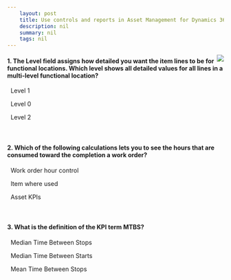 ```yaml
---
    layout: post
    title: Use controls and reports in Asset Management for Dynamics 365 Supply Chain Management  
    description: nil
    summary: nil
    tags: nil
---
```



 <a target="_blank" href="https://docs.microsoft.com/en-us/learn/modules/controls-reports-asset-management/11-check/"><i class="fas fa-external-link-alt"></i> </a>
 <img align="right" src="https://docs.microsoft.com/en-us/learn/achievements/controls-asset-mgmt-dyn365-supply-chain-mgmt.svg">
####  1. The Level field assigns how detailed you want the item lines to be for functional locations. Which level shows all detailed values for all lines in a multi-level functional location?


<i class='far fa-square'></i> &nbsp;&nbsp;Level 1

<i class='fas fa-check-square' style='color: Dodgerblue;'></i> &nbsp;&nbsp;Level 0

<i class='far fa-square'></i> &nbsp;&nbsp;Level 2
<br />
<br />
<br />

####  2. Which of the following calculations lets you to see the hours that are consumed toward the completion a work order?


<i class='fas fa-check-square' style='color: Dodgerblue;'></i> &nbsp;&nbsp;Work order hour control

<i class='far fa-square'></i> &nbsp;&nbsp;Item where used

<i class='far fa-square'></i> &nbsp;&nbsp;Asset KPIs
<br />
<br />
<br />

####  3. What is the definition of the KPI term MTBS?


<i class='far fa-square'></i> &nbsp;&nbsp;Median Time Between Stops

<i class='far fa-square'></i> &nbsp;&nbsp;Median Time Between Starts

<i class='fas fa-check-square' style='color: Dodgerblue;'></i> &nbsp;&nbsp;Mean Time Between Stops
<br />
<br />
<br />
